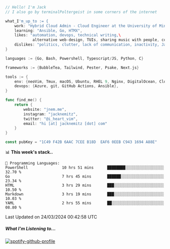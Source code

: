 ```go
// Hello! I'm Jack
// I also go by terminalPoltergeist in some corners of the internet

what_I'm_up_to := {
    work: "Hybrid Cloud Admin - Cloud Engineer at the University of Minnesota",
    learning: "Ansible, Go, HTMX",
    likes: "automation, devops, technical writing,\
            alternative web-design, TUIs, sharing music with people, coffee",
    dislikes: "politics, clutter, lack of communication, inactivity, Java",
}

languages := {Go, Bash, Powershell, Typescript/JS, Python, C}

frameworks := {BubbleTea, Tailwind, Pester, Psake, Next.js}

tools := {
    env: {neoVim, Tmux, macOS, Ubuntu, RHEL 9, Nginx, DigitalOcean, Cloudflare},
    devops: {Azure, git, GitHub Actions, Ansible},
}

func find_me() {
    return {
        website: "jnem.me",
        instagram: "jacknemitz",
        twitter: "@i_heart_vim",
        email: "hi [at] jacknemitz [dot] com"
    }
}

const pubKey = "1C49 F42B 6AAC 7CEE B18D  EAF6 0EEB C943 1694 A88E"
```

<!--START_SECTION:waka-->
📊 **This week's stack..** 

```text
💬 Programming Languages: 
PowerShell               10 hrs 51 mins      ████████░░░░░░░░░░░░░░░░░   32.70 % 
Go                       7 hrs 45 mins       ██████░░░░░░░░░░░░░░░░░░░   23.34 % 
HTML                     3 hrs 29 mins       ███░░░░░░░░░░░░░░░░░░░░░░   10.50 % 
Markdown                 3 hrs 19 mins       ███░░░░░░░░░░░░░░░░░░░░░░   10.03 % 
YAML                     2 hrs 55 mins       ██░░░░░░░░░░░░░░░░░░░░░░░   08.80 % 
```


 Last Updated on 24/03/2024 00:42:58 UTC
<!--END_SECTION:waka-->

##### What I'm Listening to...

[![spotify-github-profile](https://spotify-github-profile.vercel.app/api/view?uid=jack.nemitz&cover_image=true&show_offline=true&bar_color=53b14f&bar_color_cover=false&background_color=121212FF)](https://spotify-github-profile.vercel.app/api/view?uid=jack.nemitz&redirect=true)
